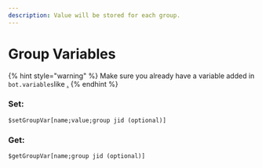 ```yaml
---
description: Value will be stored for each group.
---
```


# Group Variables

{% hint style="warning" %}
Make sure you already have a variable added in `bot.variables`like [.](./ "mention")
{% endhint %}

### Set:

```
$setGroupVar[name;value;group jid (optional)]
```

### Get:

```
$getGroupVar[name;group jid (optional)]
```
